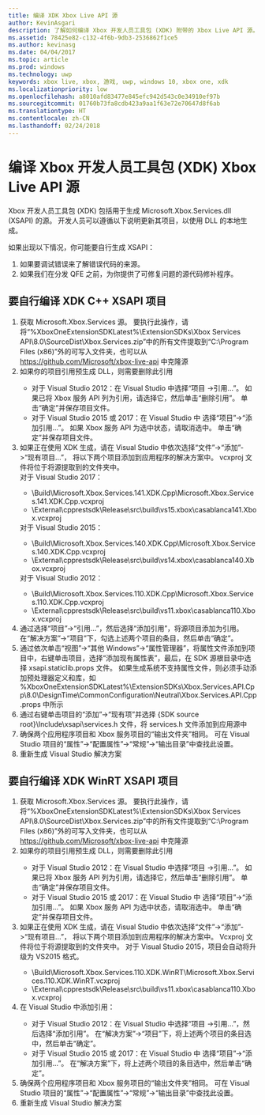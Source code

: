 ```yaml
---
title: 编译 XDK Xbox Live API 源
author: KevinAsgari
description: 了解如何编译 Xbox 开发人员工具包 (XDK) 附带的 Xbox Live API 源。
ms.assetid: 78425e82-c132-4f6b-9db3-2536862f1ce5
ms.author: kevinasg
ms.date: 04/04/2017
ms.topic: article
ms.prod: windows
ms.technology: uwp
keywords: xbox live, xbox, 游戏, uwp, windows 10, xbox one, xdk
ms.localizationpriority: low
ms.openlocfilehash: a8010afd83477e845efc942d543c0e34910ef97b
ms.sourcegitcommit: 01760b73fa8cdb423a9aa1f63e72e70647d8f6ab
ms.translationtype: HT
ms.contentlocale: zh-CN
ms.lasthandoff: 02/24/2018
---
```

# <a name="compile-the-xbox-developer-kit-xdk-xbox-live-api-source"></a>编译 Xbox 开发人员工具包 (XDK) Xbox Live API 源

Xbox 开发人员工具包 (XDK) 包括用于生成 Microsoft.Xbox.Services.dll (XSAPI) 的源。 开发人员可以遵循以下说明更新其项目，以使用 DLL 的本地生成。

如果出现以下情况，你可能要自行生成 XSAPI：
1. 如果要调试错误来了解错误代码的来源。
1. 如果我们在分发 QFE 之前，为你提供了可修复问题的源代码修补程序。

## <a name="to-compile-the-xdk-c-xsapi-project-for-yourself"></a>要自行编译 XDK C++ XSAPI 项目

<ol>
  <li> 获取 Microsoft.Xbox.Services 源。 要执行此操作，请将“%XboxOneExtensionSDKLatest%\ExtensionSDKs\Xbox Services API\8.0\SourceDist\Xbox.Services.zip”中的所有文件提取到“C:\Program Files (x86)”外的可写入文件夹，也可以从 <a href ="https://github.com/Microsoft/xbox-live-api">https://github.com/Microsoft/xbox-live-api</a> 中克隆源</li>
  <li> 如果你的项目引用预生成 DLL，则需要删除此引用</li>
    <ul>
      <li> 对于 Visual Studio 2012：在 Visual Studio 中选择“项目 ->引用...”。 如果已将 Xbox 服务 API 列为引用，请选择它，然后单击“删除引用”。 单击“确定”并保存项目文件。</li>
      <li> 对于 Visual Studio 2015 或 2017：在 Visual Studio 中 选择“项目”->“添加引用…”。 如果 Xbox 服务 API 为选中状态，请取消选中。 单击“确定”并保存项目文件。</li>
    </ul>
  <li> 如果正在使用 XDK 生成，请在 Visual Studio 中依次选择“文件”->“添加”->“现有项目…”， 将以下两个项目添加到应用程序的解决方案中。 vcxproj 文件将位于将源提取到的文件夹中。</li>
对于 Visual Studio 2017： <ul>
      <li>\Build\Microsoft.Xbox.Services.141.XDK.Cpp\Microsoft.Xbox.Services.141.XDK.Cpp.vcxproj</li>   <li>\External\cpprestsdk\Release\src\build\vs15.xbox\casablanca141.Xbox.vcxproj</li>
    </ul>
对于 Visual Studio 2015： <ul>
      <li>\Build\Microsoft.Xbox.Services.140.XDK.Cpp\Microsoft.Xbox.Services.140.XDK.Cpp.vcxproj</li> <li>\External\cpprestsdk\Release\src\build\vs14.xbox\casablanca140.Xbox.vcxproj</li>
    </ul>
对于 Visual Studio 2012： <ul>
      <li>\Build\Microsoft.Xbox.Services.110.XDK.Cpp\Microsoft.Xbox.Services.110.XDK.Cpp.vcxproj</li> <li>\External\cpprestsdk\Release\src\build\vs11.xbox\casablanca110.Xbox.vcxproj</li>
    </ul>
    <li> 通过选择“项目”->“引用...”，然后选择“添加引用”，将源项目添加为引用。 在“解决方案”->“项目”下，勾选上述两个项目的条目，然后单击“确定”。</li>
    <li> 通过依次单击“视图”->“其他 Windows”->“属性管理器”，将属性文件添加到项目中，右键单击项目，选择“添加现有属性表”，最后，在 SDK 源根目录中选择 xsapi.staticlib.props 文件。  如果生成系统不支持属性文件，则必须手动添加预处理器定义和库，如 %XboxOneExtensionSDKLatest%\ExtensionSDKs\Xbox.Services.API.Cpp\8.0\DesignTime\CommonConfiguration\Neutral\Xbox.Services.API.Cpp.props 中所示</li>
    <li> 通过右键单击项目的“添加”->“现有项”并选择 {SDK source root}\Include\xsapi\services.h 文件，将 services.h 文件添加到应用源中</li>
    <li> 确保两个应用程序项目和 Xbox 服务项目的“输出文件夹”相同。 可在 Visual Studio 项目的“属性”->“配置属性”->“常规”->“输出目录”中查找此设置。</li>
    <li> 重新生成 Visual Studio 解决方案</li>
</ol>

## <a name="to-compile-the-xdk-winrt-xsapi-project-for-yourself"></a>要自行编译 XDK WinRT XSAPI 项目

<ol>
  <li> 获取 Microsoft.Xbox.Services 源。 要执行此操作，请将“%XboxOneExtensionSDKLatest%\ExtensionSDKs\Xbox Services API\8.0\SourceDist\Xbox.Services.zip”中的所有文件提取到“C:\Program Files (x86)”外的可写入文件夹，也可以从 <a href ="https://github.com/Microsoft/xbox-live-api">https://github.com/Microsoft/xbox-live-api</a> 中克隆源</li>
  <li> 如果你的项目引用预生成 DLL，则需要删除此引用</li>
    <ul>
      <li> 对于 Visual Studio 2012：在 Visual Studio 中选择“项目 ->引用...”。 如果已将 Xbox 服务 API 列为引用，请选择它，然后单击“删除引用”。 单击“确定”并保存项目文件。</li>
      <li> 对于 Visual Studio 2015 或 2017：在 Visual Studio 中 选择“项目”->“添加引用…”。 如果 Xbox 服务 API 为选中状态，请取消选中。 单击“确定”并保存项目文件。</li>
    </ul>
  <li> 如果正在使用 XDK 生成，请在 Visual Studio 中依次选择“文件”->“添加”->“现有项目…”， 将以下两个项目添加到应用程序的解决方案中。 Vcxproj 文件将位于将源提取到的文件夹中。  对于 Visual Studio 2015，项目会自动将升级为 VS2015 格式。</li>
    <ul>
      <li>\Build\Microsoft.Xbox.Services.110.XDK.WinRT\Microsoft.Xbox.Services.110.XDK.WinRT.vcxproj</li> <li>\External\cpprestsdk\Release\src\build\vs11.xbox\casablanca110.Xbox.vcxproj</li>
    </ul>
  <li> 在 Visual Studio 中添加引用：</li>
    <ul>
      <li> 对于 Visual Studio 2012：在 Visual Studio 中选择“项目 ->引用...”，然后选择“添加引用”。 在“解决方案”->“项目”下，将上述两个项目的条目选中，然后单击“确定”。</li>
      <li> 对于 Visual Studio 2015 或 2017：在 Visual Studio 中 选择“项目”->“添加引用…”。 在“解决方案”下，将上述两个项目的条目选中，然后单击“确定”。</li>
    </ul>
  <li> 确保两个应用程序项目和 Xbox 服务项目的“输出文件夹”相同。 可在 Visual Studio 项目的“属性”->“配置属性”->“常规”->“输出目录”中查找此设置。</li>
  <li> 重新生成 Visual Studio 解决方案</li>
</ol>
